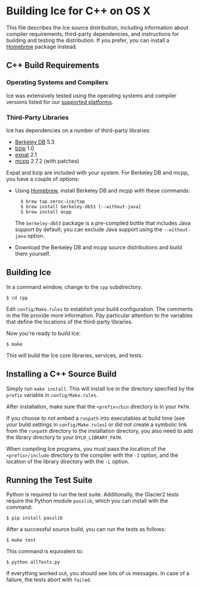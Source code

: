 # Building Ice for C++ on OS X

This file describes the Ice source distribution, including information about
compiler requirements, third-party dependencies, and instructions for building
and testing the distribution. If you prefer, you can install a [Homebrew][1]
package instead.

## C++ Build Requirements

### Operating Systems and Compilers

Ice was extensively tested using the operating systems and compiler versions
listed for our [supported platforms][2].

### Third-Party Libraries

Ice has dependencies on a number of third-party libraries:

 - [Berkeley DB][5] 5.3
 - [bzip][4] 1.0
 - [expat][3] 2.1
 - [mcpp][6] 2.7.2 (with patches)

Expat and bzip are included with your system. For Berkeley DB and mcpp, you have
a couple of options:

- Using [Homebrew][7], install Berkeley DB and mcpp with these commands:

        $ brew tap zeroc-ice/tap
        $ brew install berkeley-db53 [--without-java]
        $ brew install mcpp

  The `berkeley-db53` package is a pre-compiled bottle that includes Java
  support by default; you can exclude Java support using the `--without-java`
  option.

- Download the Berkeley DB and mcpp source distributions and build them
  yourself.

## Building Ice

In a command window, change to the `cpp` subdirectory:

    $ cd cpp

Edit `config/Make.rules` to establish your build configuration. The comments in
the file provide more information. Pay particular attention to the variables
that define the locations of the third-party libraries.

Now you're ready to build Ice:

    $ make

This will build the Ice core libraries, services, and tests.

## Installing a C++ Source Build

Simply run `make install`. This will install Ice in the directory specified by
the `prefix` variable in `config/Make.rules`.

After installation, make sure that the `<prefix>/bin` directory is in your
`PATH`.

If you choose to not embed a `runpath` into executables at build time (see your
build settings in `config/Make.rules`) or did not create a symbolic link from
the `runpath` directory to the installation directory, you also need to add the
library directory to your `DYLD_LIBRARY_PATH`.

When compiling Ice programs, you must pass the location of the
`<prefix>/include` directory to the compiler with the `-I` option, and the
location of the library directory with the `-L` option.

## Running the Test Suite

Python is required to run the test suite. Additionally, the Glacier2 tests
require the Python module `passlib`, which you can install with the command:

    $ pip install passlib

After a successful source build, you can run the tests as follows:

    $ make test

This command is equivalent to:

    $ python allTests.py

If everything worked out, you should see lots of `ok` messages. In case of a
failure, the tests abort with `failed`.

[1]: https://doc.zeroc.com/display/Ice36/Using+the+OS+X+Binary+Distribution
[2]: https://doc.zeroc.com/display/Ice36/Supported+Platforms+for+Ice+3.6.3
[3]: http://expat.sourceforge.net
[4]: http://bzip.org
[5]: http://www.oracle.com/us/products/database/berkeley-db/overview/index.htm
[6]: https://github.com/zeroc-ice/mcpp
[7]: http://brew.sh
